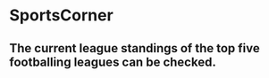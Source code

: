 # SportsCorner

## The current league standings of the top five footballing leagues can be checked.
